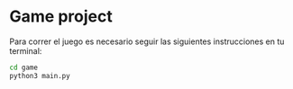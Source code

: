 # Game project 

Para correr el juego es necesario seguir las siguientes instrucciones en tu terminal:

```sh
cd game
python3 main.py
```


